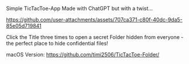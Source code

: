 Simple TicTacToe-App Made with ChatGPT but with a twist...



https://github.com/user-attachments/assets/707ca371-c80f-40dc-9da5-85e05d719841

Click the Title three times to open a secret Folder hidden from everyone - the perfect place to hide confidential files!

macOS Version: https://github.com/timi2506/TicTacToe-Folder/
